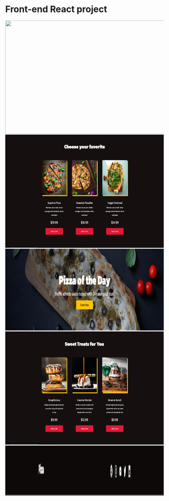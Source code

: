 # Front-end React project

<p align="center">
<img width="650" height="360" src="src/prints/print-1.png">
<img width="650" height="360" src="src/prints/print-2.jpg">
<img width="650" height="260" src="src/prints/print-3.jpg">
<img width="650" height="360" src="src/prints/print-4.jpg">
<img width="650" height="160" src="src/prints/print-5.jpg">
</p>
